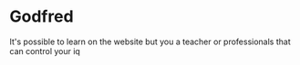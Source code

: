 # Godfred
It's possible to learn on the website but you a teacher or professionals that can control your iq

